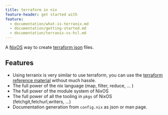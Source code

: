 ```yaml
---
title: terraform in nix
feature-header: get started with
feature:
  - documentation/what-is-terranix.md
  - documentation/getting-started.md
  - documentation/terranix-vs-hcl.md
---
```


A [NixOS](https://nixos.org) way to create
[terraform json](https://www.terraform.io/docs/configuration/syntax-json.html)
files.

## Features

* Using terranix is very similar to use terraform, you can use the
  [terraform reference material](https://www.terraform.io/docs/providers/index.html)
  without much hassle.
* The full power of the nix language (map, filter, reduce, ... )
* The full power of the module system of NixOS
* The full power of all the tooling in `pkgs` of NixOS (fetchgit,fetchurl,writers, ...)
* Documentation generation from `config.nix` as json or man page.
